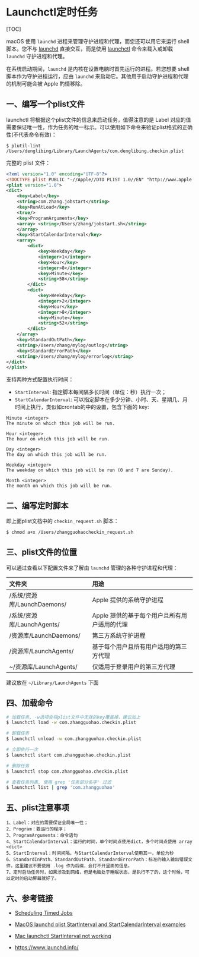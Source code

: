 # Launchctl定时任务

[TOC]

macOS 使用 `launchd` 进程来管理守护进程和代理，而您还可以用它来运行 shell 脚本。您不与 [launchd](x-man-page://launchd) 直接交互，而是使用 [launchctl](x-man-page://launchctl) 命令来载入或卸载 `launchd` 守护进程和代理。

在系统启动期间，`launchd` 是内核在设置电脑时首先运行的进程。若您想要 shell 脚本作为守护进程运行，应由 `launchd` 来启动它。其他用于启动守护进程和代理的机制可能会被 Apple 酌情移除。



## 一、编写一个plist文件

launchctl 将根据这个plist文件的信息来启动任务，值得注意的是 Label 对应的值需要保证唯一性，作为任务的唯一标示。可以使用如下命令来验证plist格式的正确性(不代表命令有效)：

```
$ plutil-lint /Users/denglibing/Library/LaunchAgents/com.denglibing.checkin.plist
```

完整的 plist 文件：

```xml
<?xml version="1.0" encoding="UTF-8"?>
<!DOCTYPE plist PUBLIC "-//Apple//DTD PLIST 1.0//EN" "http://www.apple.com/DTDs/PropertyList-1.0.dtd">
<plist version="1.0">
<dict>
    <key>Label</key>
    <string>com.zhang.jobstart</string>
    <key>RunAtLoad</key>
    <true/>
    <key>ProgramArguments</key>
    <array> <string>/Users/zhang/jobstart.sh</string>
    </array>
    <key>StartCalendarInterval</key>
    <array>
        <dict>
            <key>Weekday</key>
            <integer>1</integer>
            <key>Hour</key>
            <integer>8</integer>
            <key>Minute</key>
            <string>58</string>
        </dict>
        <dict>
            <key>Weekday</key>
            <integer>2</integer>
            <key>Hour</key>
            <integer>8</integer>
            <key>Minute</key>
            <string>52</string>
        </dict>
    </array>
    <key>StandardOutPath</key>
    <string>/Users/zhang/mylog/outlog</string>
    <key>StandardErrorPath</key>
    <string>/Users/zhang/mylog/errorlog</string>
</dict>
</plist>
```



支持两种方式配置执行时间：

-   `StartInterval`: 指定脚本每间隔多长时间（单位：秒）执行一次；
-   `StartCalendarInterval`: 可以指定脚本在多少分钟、小时、天、星期几、月时间上执行，类似如crontab的中的设置，包含下面的 key:

```
Minute <integer>
The minute on which this job will be run.

Hour <integer>
The hour on which this job will be run.

Day <integer>
The day on which this job will be run.

Weekday <integer>
The weekday on which this job will be run (0 and 7 are Sunday).

Month <integer>
The month on which this job will be run.
```



## 二、编写定时脚本

即上面plist文档中的 `checkin_request.sh` 脚本：

```bash
$ chmod a+x /Users/zhangguohaocheckin_request.sh
```



## 三、plist文件的位置

可以通过查看以下配置文件来了解由 `launchd` 管理的各种守护进程和代理：

| 文件夹                      | 用途                                         |
| :-------------------------- | :------------------------------------------- |
| /系统/资源库/LaunchDaemons/ | Apple 提供的系统守护进程                     |
| /系统/资源库/LaunchAgents/  | Apple 提供的基于每个用户且所有用户适用的代理 |
| /资源库/LaunchDaemons/      | 第三方系统守护进程                           |
| /资源库/LaunchAgents/       | 基于每个用户且所有用户适用的第三方代理       |
| ~/资源库/LaunchAgents/      | 仅适用于登录用户的第三方代理                 |

建议放在 `~/Library/LaunchAgents` 下面



## 四、加载命令

```bash
# 加载任务, -w选项会将plist文件中无效的key覆盖掉，建议加上
$ launchctl load -w com.zhangguohao.checkin.plist

# 卸载任务
$ launchctl unload -w com.zhangguohao.checkin.plist

# 立即执行一次
$ launchctl start com.zhangguohao.checkin.plist

# 删除任务
$ launchctl stop com.zhangguohao.checkin.plist

# 查看任务列表, 使用 grep '任务部分名字' 过滤
$ launchctl list | grep 'com.zhangguohao'

```



## 五、plist注意事项

```
1、Label：对应的需要保证全局唯一性；
2、Program：要运行的程序；
3、ProgramArguments：命令语句
4、StartCalendarInterval：运行的时间，单个时间点使用dict，多个时间点使用 array <dict>
5、StartInterval：时间间隔，与StartCalendarInterval使用其一，单位为秒
6、StandardInPath、StandardOutPath、StandardErrorPath：标准的输入输出错误文件，这里建议不要使用 .log 作为后缀，会打不开里面的信息。
7、定时启动任务时，如果涉及到网络，但是电脑处于睡眠状态，是执行不了的，这个时候，可以定时的启动屏幕就好了。
```



## 六、参考链接

-   [Scheduling Timed Jobs](https://developer.apple.com/library/archive/documentation/MacOSX/Conceptual/BPSystemStartup/Chapters/ScheduledJobs.html)

-   [MacOS launchd plist StartInterval and StartCalendarInterval examples](https://alvinalexander.com/mac-os-x/launchd-plist-examples-startinterval-startcalendarinterval)
-   [Mac launchctl StartInterval not working](http://alvinalexander.com/mac-os-x/mac-os-x-startinterval-broken-launchctl-throttleinterval)

-   https://www.launchd.info/


